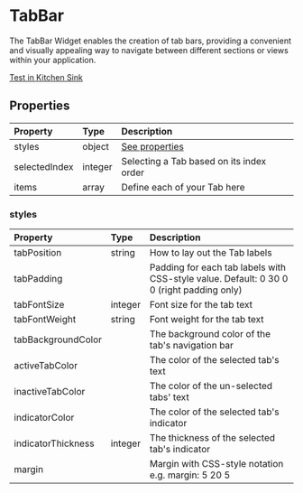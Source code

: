 # TabBar

The TabBar Widget enables the creation of tab bars, providing a convenient and visually appealing way to navigate between different sections or views within your application.

[Test in Kitchen Sink](https://studio.ensembleui.com/app/e24402cb-75e2-404c-866c-29e6c3dd7992/screen/cebd491d-7d90-43f4-9f17-b8575de441ca)

## Properties

| Property      | Type    | Description                              |
| :------------ | :------ | :--------------------------------------- |
| styles        | object  | [See properties](#styles)                |
| selectedIndex | integer | Selecting a Tab based on its index order |
| items         | array   | Define each of your Tab here             |

### styles

| Property           | Type    | Description                                                                              |
| :----------------- | :------ | :--------------------------------------------------------------------------------------- |
| tabPosition        | string  | How to lay out the Tab labels                                                            |
| tabPadding         |         | Padding for each tab labels with CSS-style value. Default: 0 30 0 0 (right padding only) |
| tabFontSize        | integer | Font size for the tab text                                                               |
| tabFontWeight      | string  | Font weight for the tab text                                                             |
| tabBackgroundColor |         | The background color of the tab's navigation bar                                         |
| activeTabColor     |         | The color of the selected tab's text                                                     |
| inactiveTabColor   |         | The color of the un-selected tabs' text                                                  |
| indicatorColor     |         | The color of the selected tab's indicator                                                |
| indicatorThickness | integer | The thickness of the selected tab's indicator                                            |
| margin             |         | Margin with CSS-style notation e.g. margin: 5 20 5                                       |
